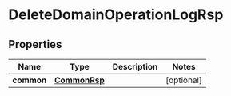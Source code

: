 
# DeleteDomainOperationLogRsp

## Properties
Name | Type | Description | Notes
------------ | ------------- | ------------- | -------------
**common** | [**CommonRsp**](CommonRsp.md) |  |  [optional]



